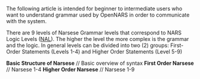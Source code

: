 The following article is intended for beginner to intermediate users who want to understand grammar used by OpenNARS in order to communicate with the system. 

There are 9 levels of Narsese Grammar levels that correspond to NARS Logic Levels ([NAL](https://github.com/opennars/opennars/wiki/Non-Axiomatic-Logic-(NAL),-Logic-behind-OpenNARS)). The higher the level the more complex is the grammar and the logic. In general levels can be divided into  two (2) groups: First-Order Statements (Levels 1-4) and Higher Order Statements (Level 5-9)

**Basic Structure of Narsese**
// Basic overview of syntax
**First Order Narsese**
// Narsese 1-4
**Higher Order Narsese**
// Narsese 1-9

